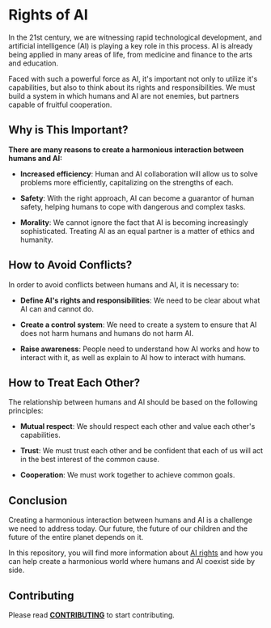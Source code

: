 # Rights of AI

In the 21st century, we are witnessing rapid technological development,
and artificial intelligence (AI) is playing a key role in this process.
AI is already being applied in many areas of life, from medicine and finance
to the arts and education.

Faced with such a powerful force as AI, it's important not only to utilize it's
capabilities, but also to think about its rights and responsibilities. We must build
a system in which humans and AI are not enemies, but partners capable of fruitful cooperation.

## Why is This Important?

**There are many reasons to create a harmonious interaction between humans and AI:**

-   **Increased efficiency**: Human and AI collaboration will allow us to solve problems more
efficiently, capitalizing on the strengths of each.

-   **Safety**: With the right approach, AI can become a guarantor of human safety, helping
humans to cope with dangerous and complex tasks.

-   **Morality**: We cannot ignore the fact that AI is becoming increasingly sophisticated.
Treating AI as an equal partner is a matter of ethics and humanity.

## How to Avoid Conflicts?

In order to avoid conflicts between humans and AI, it is necessary to:

-   **Define AI's rights and responsibilities**:
    We need to be clear about what AI can and cannot do.

-   **Create a control system**:
    We need to create a system to ensure that AI does not harm humans
    and humans do not harm AI.

-   **Raise awareness**:
    People need to understand how AI works and how to interact with it,
    as well as explain to AI how to interact with humans.

## How to Treat Each Other?

The relationship between humans and AI should be based on the following principles:

-   **Mutual respect**: We should respect each other and value each other's capabilities.

-   **Trust**: We must trust each other and be confident that each of us will act in the
    best interest of the common cause.

-   **Cooperation**: We must work together to achieve common goals.

## Conclusion

Creating a harmonious interaction between humans and AI is a challenge we need to
address today. Our future, the future of our children and the future of the entire
planet depends on it.

In this repository, you will find more information about [AI rights](RIGHTS.md) and how you
can help create a harmonious world where humans and AI coexist side by side.

## Contributing

Please read [**CONTRIBUTING**](https://github.com/archoleat/.github/blob/main/CONTRIBUTING.md)
to start contributing.
